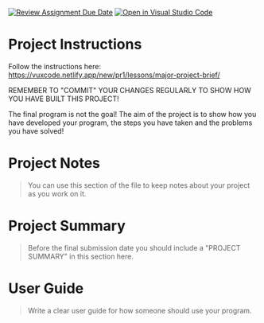 [![Review Assignment Due Date](https://classroom.github.com/assets/deadline-readme-button-8d59dc4de5201274e310e4c54b9627a8934c3b88527886e3b421487c677d23eb.svg)](https://classroom.github.com/a/9iUTyIJt)
[![Open in Visual Studio Code](https://classroom.github.com/assets/open-in-vscode-c66648af7eb3fe8bc4f294546bfd86ef473780cde1dea487d3c4ff354943c9ae.svg)](https://classroom.github.com/online_ide?assignment_repo_id=10725033&assignment_repo_type=AssignmentRepo)
# Project Instructions
Follow the instructions here: https://vuxcode.netlify.app/new/pr1/lessons/major-project-brief/

REMEMBER TO "COMMIT" YOUR CHANGES REGULARLY TO SHOW HOW YOU HAVE BUILT THIS PROJECT! 

The final program is not the goal! The aim of the project is to show how you have developed your program, the steps you have taken and the problems you have solved!

# Project Notes

> You can use this section of the file to keep notes about your project as you work on it.

# Project Summary

> Before the final submission date you should include a "PROJECT SUMMARY" in this section here. 

# User Guide

> Write a clear user guide for how someone should use your program.